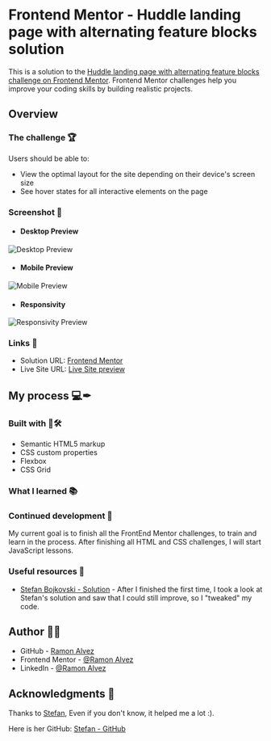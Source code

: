 # Frontend Mentor - Huddle landing page with alternating feature blocks solution

This is a solution to the [Huddle landing page with alternating feature blocks challenge on Frontend Mentor](https://www.frontendmentor.io/challenges/huddle-landing-page-with-alternating-feature-blocks-5ca5f5981e82137ec91a5100). Frontend Mentor challenges help you improve your coding skills by building realistic projects. 

## Overview

### The challenge 🏆

Users should be able to:

- View the optimal layout for the site depending on their device's screen size
- See hover states for all interactive elements on the page

### Screenshot 🎴

- #### Desktop Preview
![Desktop Preview](./assets/preview/Desktop%20Preview.gif)

- #### Mobile Preview
![Mobile Preview](./assets/preview/Mobile%20Preview.gif)

- #### Responsivity
![Responsivity Preview](./assets/preview/Responsivity.gif)

### Links 🔗

- Solution URL: [Frontend Mentor](https://www.frontendmentor.io/solutions/-html5-e-css-20-5-junior-huddle-landing-page-1-yI_LheHAIl)
- Live Site URL: [Live Site preview](https://ramon-alvez.github.io/Frontend-Mentor-HTML-CSS-Junior-Huddle-landing-page-1/)

## My process 💻✒

### Built with 🧱🛠

- Semantic HTML5 markup
- CSS custom properties
- Flexbox
- CSS Grid

### What I learned 📚



### Continued development 🚀

My current goal is to finish all the FrontEnd Mentor challenges, to train and learn in the process. After finishing all HTML and CSS challenges, I will start JavaScript lessons.

### Useful resources 🎒

- [Stefan Bojkovski - Solution](https://www.frontendmentor.io/solutions/solution-huddle-landing-page-with-curved-sections-wPIVrVe6cv) - After I finished the first time, I took a look at Stefan's solution and saw that I could still improve, so I "tweaked" my code.

## Author 🧙‍♂️

- GitHub - [Ramon Alvez](https://github.com/Ramon-Alvez)
- Frontend Mentor - [@Ramon Alvez](https://www.frontendmentor.io/profile/Ramon-Alvez)
- LinkedIn - [@Ramon Alvez](https://www.linkedin.com/in/ramon-alvez/)

## Acknowledgments 🔎

Thanks to [Stefan](https://www.frontendmentor.io/profile/xStephx), 
Even if you don't know, it helped me a lot :).

Here is her GitHub: [Stefan - GitHub](https://github.com/xStephx)
